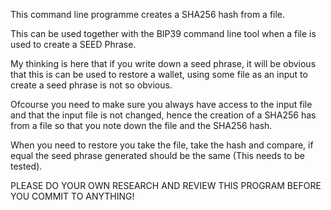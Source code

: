 This command line programme creates a SHA256 hash from a file.

This can be used together with the BIP39 command line tool when a file is used to create a SEED Phrase.

My thinking is here that if you write down a seed phrase, it will be obvious that this is can be used to restore a wallet, using some file as an input to create a seed phrase is not so obvious.

Ofcourse you need to make sure you always have access to the input file and that the input file is not changed, hence the creation of a SHA256 has from a file so that you note down the file and the SHA256 hash.

When you need to restore you take the file, take the hash and compare, if equal the seed phrase generated should be the same (This needs to be tested).

PLEASE DO YOUR OWN RESEARCH AND REVIEW THIS PROGRAM BEFORE YOU COMMIT TO ANYTHING!
